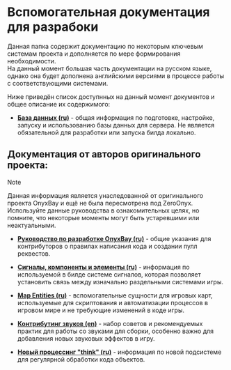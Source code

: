# Вспомогательная документация для разрабоки
Данная папка содержит документацию по некоторым ключевым системам проекта и дополняется по мере формирования необходимости.  
На данный момент большая часть документации на русском языке, однако она будет дополнена английскими версиями в процессе работы с соответствующими системами.

Ниже приведён список доступнных на данный момент документов и общее описание их содержимого:

- **[База данных (ru)](https://github.com/ZeroHubProjects/ZeroOnyx/blob/master/docs/db.md)** - общая информация по подготовке, настройке, запуску и использованию базы данных для сервера. Не является обязательной для разработки или запуска билда локально.

## Документация от авторов оригинального проекта:
> [!NOTE]  
> Данная информация является унаследованной от оригинального проекта OnyxBay и ещё не была пересмотрена под ZeroOnyx.  
> Используйте данные руководства в ознакомительных целях, но помните, что некоторые моменты могут быть устаревшими или неактуальными.
- **[Руководство по разработке OnyxBay (ru)](https://github.com/ZeroHubProjects/ZeroOnyx/blob/master/docs/contributing.md)** - общие указания для контрибуторов о правилах написания кода и создании пулл реквестов.

- **[Сигналы, компоненты и элементы (ru)](https://github.com/ZeroHubProjects/ZeroOnyx/blob/master/docs/ces.md)** - информация по используемой в билде системе сигналов, которая позволяет установить связь между изначально раздельными системами игры.

- **[Map Entities (ru)](https://github.com/ZeroHubProjects/ZeroOnyx/blob/master/docs/map_entities.md)** - вспомогательные сущности для игровых карт, используемые для скриптования и автоматизации процессов в игровом мире и не требующие изменений в коде игры.

- **[Контрибутинг звуков (en)](https://github.com/ZeroHubProjects/ZeroOnyx/blob/master/docs/sound_contributing.md)** - набор советов и рекомендуемых практик для работы со звуками для сборки, особенно важно для добавления новых звуковых эффектов в игру.

- **[Новый процессинг "think" (ru)](https://github.com/ZeroHubProjects/ZeroOnyx/blob/master/docs/thinking.md)** - информация по новой подсистеме для регулярной обработки кода объектов.
